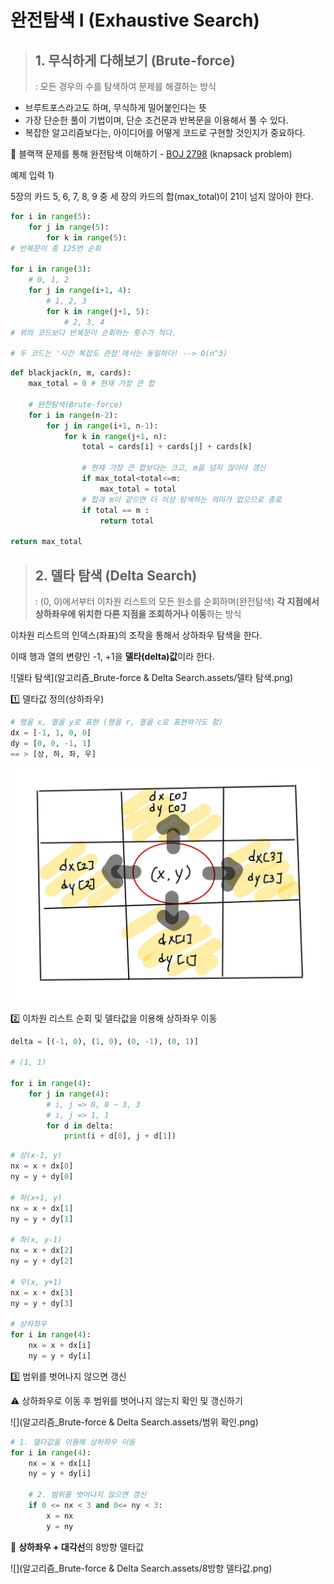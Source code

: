 # 완전탐색 I (Exhaustive Search)

> ## 1. 무식하게 다해보기 (Brute-force)
>
> : 모든 경우의 수를 탐색하여 문제를 해결하는 방식

- 브루트포스라고도 하며, 무식하게 밀어붙인다는 뜻
- 가장 단순한 풀이 기법이며, 단순 조건문과 반복문을 이용해서 풀 수 있다.
- 복잡한 알고리즘보다는, 아이디어를 어떻게 코드로 구현할 것인지가 중요하다.

📍 블랙잭 문제를 통해 완전탐색 이해하기 - [BOJ 2798](https://www.acmicpc.net/problem/2798) (knapsack problem)

예제 입력 1)

5장의 카드 5, 6, 7, 8, 9 중 세 장의 카드의 합(max_total)이 21이 넘지 않아야 한다.

```python
for i in range(5):
    for j in range(5):
        for k in range(5):
# 반복문이 총 125번 순회

for i in range(3):
    # 0, 1, 2
    for j in range(i+1, 4):
		# 1, 2, 3
        for k in range(j+1, 5):
            # 2, 3, 4
# 위의 코드보다 반복문이 순회하는 횟수가 적다.

# 두 코드는 '시간 복잡도 관점'에서는 동일하다! --> O(n^3)
```



```python
def blackjack(n, m, cards):
    max_total = 0 # 현재 가장 큰 합
    
    # 완전탐색(Brute-force)
    for i in range(n-2):
        for j in range(i+1, n-1):
            for k in range(j+1, n):
                total = cards[i] + cards[j] + cards[k]
                
                # 현재 가장 큰 합보다는 크고, m을 넘지 않아야 갱신
                if max_total<total<=m:
                    max_total = total
                # 합과 m이 같으면 더 이상 탐색하는 의미가 없으므로 종료
                if total == m :
                    return total
         
return max_total        
```





> ## 2. 델타 탐색 (Delta Search)
>
> : (0, 0)에서부터 이차원 리스트의 모든 원소를 순회하며(완전탐색) **각 지점에서 상하좌우에 위치한 다른 지점을 조회하거나 이동**하는 방식

이차원 리스트의 인덱스(좌표)의 조작을 통해서 상하좌우 탐색을 한다.

이때 행과 열의 변량인 -1, +1을 **델타(delta)값**이라 한다.

![델타 탐색](알고리즘_Brute-force & Delta Search.assets/델타 탐색.png)

1️⃣ 델타값 정의(상하좌우)

```python
# 행을 x, 열을 y로 표현 (행을 r, 열을 c로 표현하기도 함)
dx = [-1, 1, 0, 0]
dy = [0, 0, -1, 1]
== > [상, 하, 좌, 우]
```

![델타값 정의](https://github.com/forwardyoung/TIL/blob/master/%EC%95%8C%EA%B3%A0%EB%A6%AC%EC%A6%98/%EC%95%8C%EA%B3%A0%EB%A6%AC%EC%A6%98_Brute-force%20%26%20Delta%20Search.assets/%EB%8D%B8%ED%83%80%EA%B0%92%20%EC%A0%95%EC%9D%98.png)

2️⃣ 이차원 리스트 순회 및 델타값을 이용해 상하좌우 이동

```python
delta = [(-1, 0), (1, 0), (0, -1), (0, 1)]

# (1, 1)

for i in range(4):
    for j in range(4):
        # i, j => 0, 0 ~ 3, 3
        # i, j => 1, 1
        for d in delta:
            print(i + d[0], j + d[1])
```

```python
# 상(x-1, y)
nx = x + dx[0]
ny = y + dy[0]

# 하(x+1, y)
nx = x + dx[1]
ny = y + dy[1]

# 좌(x, y-1)
nx = x + dx[2]
ny = y + dy[2]

# 우(x, y+1)
nx = x + dx[3]
ny = y + dy[3]

# 상하좌우
for i in range(4):
    nx = x + dx[i]
    ny = y + dy[i]
```

3️⃣ 범위를 벗어나지 않으면 갱신

⚠️ 상하좌우로 이동 후 범위를 벗어나지 않는지 확인 및 갱신하기

![](알고리즘_Brute-force & Delta Search.assets/범위 확인.png)

```python
# 1. 델타값을 이용해 상하좌우 이동
for i in range(4):
    nx = x + dx[i]
    ny = y + dy[i]
    
    # 2. 범위를 벗어나지 않으면 갱신
    if 0 <= nx < 3 and 0<= ny < 3:
        x = nx
        y = ny
```

📍 **상하좌우 + 대각선**의 8방향 델타값

![](알고리즘_Brute-force & Delta Search.assets/8방향 델타값.png)
